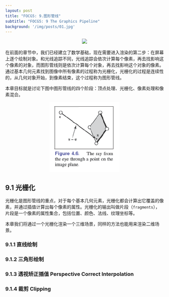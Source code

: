 ```yaml
---
layout: post
title: "FOCG5: 9.图形管线"
subtitle: "FOCG5: 9 The Graphics Pipeline"
background: '/img/posts/01.jpg'
---
```


<div style="text-align: center">
<img src="/img/posts/9 The Graphics Pipeline/1.png"/>
</div>

在前面的章节中，我们已经建立了数学基础，现在需要进入渲染的第二步：在屏幕上逐个绘制对象。和光线追踪不同，光线追踪会依次计算每个像素，再去找影响这个像素的对象，而图形管线则是依次计算每个对象，再去找影响这个对象的像素。通过基本几何元素找到图像中所有像素的过程称为光栅化，光栅化的过程是连续性的，从几何对象开始，到像素结束，这个过程称为图形管线。

本章目标就是讨论下图中图形管线的四个阶段：顶点处理、光栅化、像素处理和像素混合。

<div style="text-align: center">
<img src="/img/posts/4 Ray Tracing/1.png"/>
</div>


## 9.1 光栅化

光栅化是图形管线的重点，对于每个基本几何元素，光栅化都会计算出它覆盖的像素，并通过插值计算出每个像素的属性。光栅化的输出叫做片段（`fragments`），片段是一个像素的属性集合，包括位置、颜色、法线、纹理坐标等。

本章我们将通过一个光栅化渲染一个三维场景，同样的方法也能用来渲染二维场景。

### 9.1.1 直线绘制

### 9.1.2 三角形绘制
### 9.1.3 透视矫正插值 Perspective Correct Interpolation
### 9.1.4 裁剪 Clipping 
